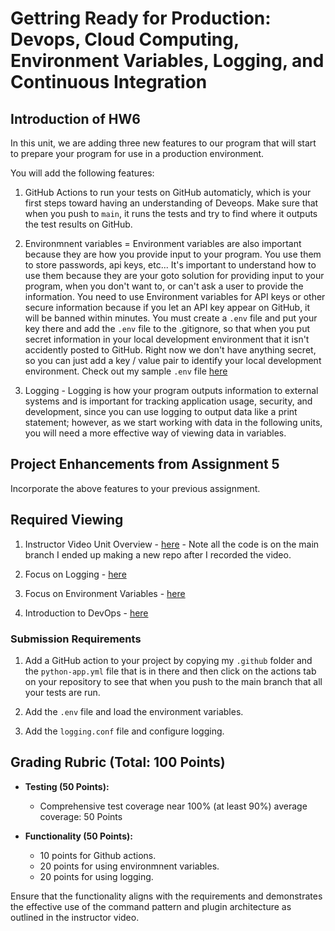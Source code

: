# Gettring Ready for Production: Devops, Cloud Computing, Environment Variables, Logging, and Continuous Integration

## Introduction of HW6

In this unit, we are adding three new features to our program that will start to prepare your program for use in a production environment.  

You will add the following features:

1.  GitHub Actions to run your tests on GitHub automaticly, which is your first steps toward having an understanding of Deveops.  Make sure that when you push to `main`, it runs the tests and try to find where it outputs the test results on GitHub.  

2.  Environmnent variables = Environment variables are also important because they are how you provide input to your program.  You use them to store passwords, api keys, etc... It's important to understand how to use them because they are your goto solution for providing input to your program, when you don't want to, or can't ask a user to provide the information.  You need to use Environment variables for API keys or other secure information because if you let an API key appear on GitHub, it will be banned within minutes.  You must create a `.env` file and put your key there and add the `.env` file to the .gitignore, so that when you put secret information in your local development environment that it isn't accidently posted to GitHub. Right now we don't have anything secret, so you can just add a key / value pair to identify your local development environment.  Check out my sample `.env` file [here](.sample.env) 

3.  Logging - Logging is how your program outputs information to external systems and is important for tracking application usage, security, and development, since you can use logging to output data like a print statement; however, as we start working with data in the following units, you will need a more effective way of viewing data in variables.

## Project Enhancements from Assignment 5

Incorporate the above features to your previous assignment.

## Required Viewing

1. Instructor Video Unit Overview - [here](https://youtu.be/hucp1naTcEY) - Note all the code is on the main branch I ended up making a new repo after I recorded the video.

2. Focus on Logging - [here](https://www.youtube.com/watch?v=pxuXaaT1u3k)

3. Focus on Environment Variables - [here](https://www.youtube.com/watch?v=8dlQ_nDE7dQ)

4. Introduction to DevOps - [here](https://www.youtube.com/watch?v=Xrgk023l4lI)

### Submission Requirements

1. Add a GitHub action to your project by copying my `.github` folder and the `python-app.yml` file that is in there and then click on the actions tab on your repository to see that when you push to the main branch that all your tests are run.

2. Add the `.env` file and load the environment variables.

3. Add the `logging.conf` file and configure logging.

## Grading Rubric (Total: 100 Points)

- **Testing (50 Points):**
  - Comprehensive test coverage near 100% (at least 90%) average coverage: 50 Points

- **Functionality (50 Points):**
  - 10 points for Github actions.
  - 20 points for using environmnent variables.
  - 20 points for using logging.

Ensure that the functionality aligns with the requirements and demonstrates the effective use of the command pattern and plugin architecture as outlined in the instructor video.
